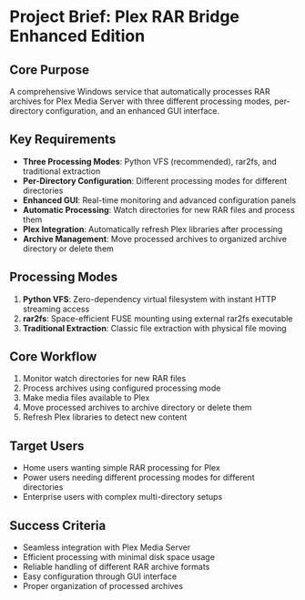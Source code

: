 # Project Brief: Plex RAR Bridge Enhanced Edition

## Core Purpose
A comprehensive Windows service that automatically processes RAR archives for Plex Media Server with three different processing modes, per-directory configuration, and an enhanced GUI interface.

## Key Requirements
- **Three Processing Modes**: Python VFS (recommended), rar2fs, and traditional extraction
- **Per-Directory Configuration**: Different processing modes for different directories  
- **Enhanced GUI**: Real-time monitoring and advanced configuration panels
- **Automatic Processing**: Watch directories for new RAR files and process them
- **Plex Integration**: Automatically refresh Plex libraries after processing
- **Archive Management**: Move processed archives to organized archive directory or delete them

## Processing Modes
1. **Python VFS**: Zero-dependency virtual filesystem with instant HTTP streaming access
2. **rar2fs**: Space-efficient FUSE mounting using external rar2fs executable
3. **Traditional Extraction**: Classic file extraction with physical file moving

## Core Workflow
1. Monitor watch directories for new RAR files
2. Process archives using configured processing mode
3. Make media files available to Plex
4. Move processed archives to archive directory or delete them
5. Refresh Plex libraries to detect new content

## Target Users
- Home users wanting simple RAR processing for Plex
- Power users needing different processing modes for different directories
- Enterprise users with complex multi-directory setups

## Success Criteria
- Seamless integration with Plex Media Server
- Efficient processing with minimal disk space usage
- Reliable handling of different RAR archive formats
- Easy configuration through GUI interface
- Proper organization of processed archives 